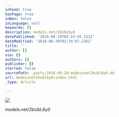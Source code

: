 ```yaml
---
inFeed: true
hasPage: true
inNav: false
inLanguage: null
keywords: []
description: modeIs.net/2bUbL6y0
datePublished: '2016-08-29T02:43:45.151Z'
dateModified: '2016-08-29T02:34:07.236Z'
title: ''
author: []
via: {}
authors: []
publisher: {}
starred: false
sourcePath: _posts/2016-08-29-modeisnet2bubl6y0.md
url: modeisnet2bubl6y0/index.html
_type: Article

---
```

![](https://the-grid-user-content.s3-us-west-2.amazonaws.com/b35cbaaf-3f72-47fc-b431-51c222e6ed70.jpg)

modeIs.net/2bUbL6y0